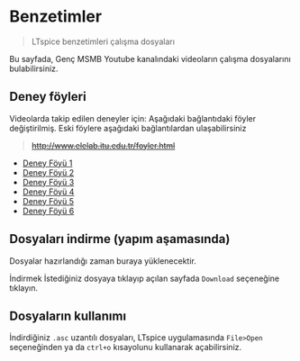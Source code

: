 # Benzetimler
> LTspice benzetimleri çalışma dosyaları

Bu sayfada, Genç MSMB Youtube kanalındaki videoların çalışma dosyalarını bulabilirsiniz.

## Deney föyleri

Videolarda takip edilen deneyler için: 
Aşağıdaki bağlantıdaki föyler değiştirilmiş. Eski föylere aşağıdaki bağlantılardan ulaşabilirsiniz
>~~http://www.elelab.itu.edu.tr/foyler.html~~
- [Deney Föyü 1](https://github.com/farukbrgl/benzetim/blob/master/Deney%20F%C3%B6yleri/ELEgiris-deney1.pdf)
- [Deney Föyü 2](https://github.com/farukbrgl/benzetim/blob/master/Deney%20F%C3%B6yleri/ELEgiris-deney2.pdf)	
- [Deney Föyü 3](https://github.com/farukbrgl/benzetim/blob/master/Deney%20F%C3%B6yleri/ELEgiris-deney3.pdf)
- [Deney Föyü 4](https://github.com/farukbrgl/benzetim/blob/master/Deney%20F%C3%B6yleri/ELEgiris-deney4.pdf)
- [Deney Föyü 5](https://github.com/farukbrgl/benzetim/blob/master/Deney%20F%C3%B6yleri/ELEgiris-deney5.pdf)
- [Deney Föyü 6](https://github.com/farukbrgl/benzetim/blob/master/Deney%20F%C3%B6yleri/ELEgiris-deney6.pdf)

## Dosyaları indirme (yapım aşamasında)

Dosyalar hazırlandığı zaman buraya yüklenecektir.

İndirmek İstediğiniz dosyaya tıklayıp açılan sayfada `Download` seçeneğine tıklayın.

## Dosyaların kullanımı

İndirdiğiniz `.asc` uzantılı dosyaları, LTspice uygulamasında `File>Open` seçeneğinden ya da `ctrl+o` kısayolunu kullanarak açabilirsiniz.
